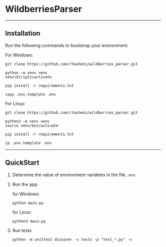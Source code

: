 # WildberriesParser
___

## Installation

Run the following commands to bootstrap your environment.

For Windows:

```commandline
git clone https://github.com/rYauheni/wildberries_parser.git

python -m venv venv
venv\Scripts\activate

pip install -r requirements.txt

copy .env.template .env

```

For Linux:

```commandline
git clone https://github.com/rYauheni/wildberries_parser.git

python3 -m venv venv
source venv/bin/activate

pip install -r requirements.txt

cp .env.template .env
```

___

## QuickStart

1. Determine the value of environment variables in the file `.env`

2. Run the app:

   for Windows:

   ```commandline
   python main.py
   ```

   for Linux:

   ```commandline
   python3 main.py
   ```

3. Run tests
   ```commandline
   python -m unittest discover -s tests -p "test_*.py" -v
   ```